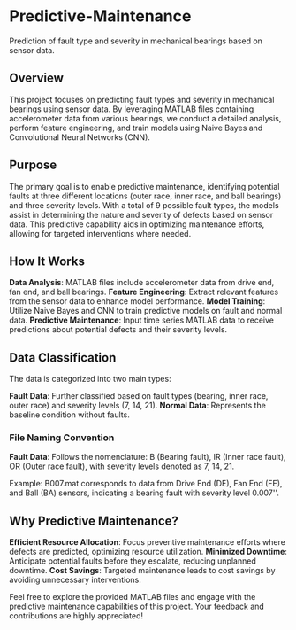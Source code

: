 # Predictive-Maintenance
Prediction of fault type and severity in mechanical bearings based on sensor data.

## Overview
This project focuses on predicting fault types and severity in mechanical bearings using sensor data. By leveraging MATLAB files containing accelerometer data from various bearings, we conduct a detailed analysis, perform feature engineering, and train models using Naive Bayes and Convolutional Neural Networks (CNN).

## Purpose
The primary goal is to enable predictive maintenance, identifying potential faults at three different locations (outer race, inner race, and ball bearings) and three severity levels. With a total of 9 possible fault types, the models assist in determining the nature and severity of defects based on sensor data. This predictive capability aids in optimizing maintenance efforts, allowing for targeted interventions where needed.

## How It Works
<b>Data Analysis</b>: MATLAB files include accelerometer data from drive end, fan end, and ball bearings.
<b>Feature Engineering</b>: Extract relevant features from the sensor data to enhance model performance.
<b>Model Training</b>: Utilize Naive Bayes and CNN to train predictive models on fault and normal data.
<b>Predictive Maintenance</b>: Input time series MATLAB data to receive predictions about potential defects and their severity levels.

## Data Classification
The data is categorized into two main types:

<b>Fault Data</b>: Further classified based on fault types (bearing, inner race, outer race) and severity levels (7, 14, 21).
<b>Normal Data</b>: Represents the baseline condition without faults.
### File Naming Convention
<b>Fault Data</b>: Follows the nomenclature: B (Bearing fault), IR (Inner race fault), OR (Outer race fault), with severity levels denoted as 7, 14, 21.

Example: B007.mat corresponds to data from Drive End (DE), Fan End (FE), and Ball (BA) sensors, indicating a bearing fault with severity level 0.007''.

## Why Predictive Maintenance?
<b>Efficient Resource Allocation</b>: Focus preventive maintenance efforts where defects are predicted, optimizing resource utilization.
<b>Minimized Downtime</b>: Anticipate potential faults before they escalate, reducing unplanned downtime.
<b>Cost Savings</b>: Targeted maintenance leads to cost savings by avoiding unnecessary interventions.

Feel free to explore the provided MATLAB files and engage with the predictive maintenance capabilities of this project. Your feedback and contributions are highly appreciated!
